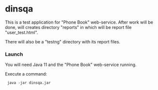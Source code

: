 # dinsqa

This is a test application for "Phone Book" web-service.
After work will be done, will creates directory "reports" in which
will be report file "user_test.html".

There will also be a "testng" directory with its report files.

### Launch ###
You will need Java 11 and the "Phone Book" web-service running.

Execute a command:
 ```
  java -jar dinsqa.jar
 ```

